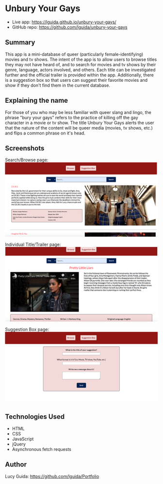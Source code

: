 # Unbury Your Gays

* Live app: https://lguida.github.io/unbury-your-gays/
* GitHub repo: https://github.com/lguida/unbury-your-gays

## Summary

This app is a mini-database of queer (particularly female-identifying) movies and tv shows. The intent of the app is to allow users to browse titles they may not have heard of, and to search for movies and tv shows by their genre, language, actors involved, and others. Each title can be investigated further and the official trailer is provided within the app. Additionally, there is a suggestion box so that users can suggest their favorite movies and show if they don't find them in the current database.

## Explaining the name

For those of you who may be less familiar with queer slang and lingo, the phrase "bury your gays" refers to the practice of killing off the gay character in a movie or tv show. The title Unbury Your Gays alerts the user that the nature of the content will be queer media (movies, tv shows, etc.) and flips a common phrase on it's head.

## Screenshots

Search/Browse page: ![browse screen](screenshots/browse_screenshot.png)

Individual Title/Trailer page: ![individual title and trailer screen](screenshots/IndvPage_screenshot.png)

Suggestion Box page: ![suggestion box screen](screenshots/suggBox_screenshot.png)

## Technologies Used

* HTML
* CSS
* JavaScript
* jQuery
* Asynchronous fetch requests

## Author

Lucy Guida: https://github.com/lguida/Portfolio